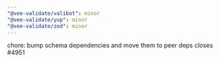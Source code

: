 ```yaml
---
"@vee-validate/valibot": minor
"@vee-validate/yup": minor
"@vee-validate/zod": minor
---
```


chore: bump schema dependencies and move them to peer deps closes #4951
